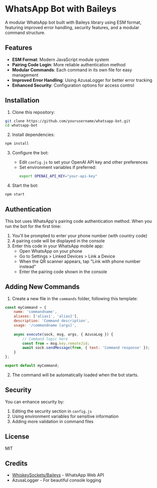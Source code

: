 # WhatsApp Bot with Baileys

A modular WhatsApp bot built with Baileys library using ESM format, featuring improved error handling, security features, and a modular command structure.

## Features

- **ESM Format**: Modern JavaScript module system
- **Pairing Code Login**: More reliable authentication method
- **Modular Commands**: Each command in its own file for easy management
- **Improved Error Handling**: Using AzusaLogger for better error tracking
- **Enhanced Security**: Configuration options for access control

## Installation

1. Clone this repository:
```bash
git clone https://github.com/yourusername/whatsapp-bot.git
cd whatsapp-bot
```

2. Install dependencies:
```bash
npm install
```

3. Configure the bot:
   - Edit `config.js` to set your OpenAI API key and other preferences
   - Set environment variables if preferred:
     ```bash
     export OPENAI_API_KEY="your-api-key"
     ```

4. Start the bot:
```bash
npm start
```

## Authentication

This bot uses WhatsApp's pairing code authentication method. When you run the bot for the first time:

1. You'll be prompted to enter your phone number (with country code)
2. A pairing code will be displayed in the console
3. Enter this code in your WhatsApp mobile app:
   - Open WhatsApp on your phone
   - Go to Settings > Linked Devices > Link a Device
   - When the QR scanner appears, tap "Link with phone number instead"
   - Enter the pairing code shown in the console

## Adding New Commands

1. Create a new file in the `commands` folder, following this template:

```javascript
const myCommand = {
    name: 'commandname',
    aliases: ['alias1', 'alias2'],
    description: 'Command description',
    usage: '/commandname [args]',
    
    async execute(sock, msg, args, { AzusaLog }) {
        // Command logic here
        const from = msg.key.remoteJid;
        await sock.sendMessage(from, { text: 'Command response' });
    }
};

export default myCommand;
```

2. The command will be automatically loaded when the bot starts.

## Security

You can enhance security by:

1. Editing the security section in `config.js`
2. Using environment variables for sensitive information
3. Adding more validation in command files

## License

MIT

## Credits

- [WhiskeySockets/Baileys](https://github.com/WhiskeySockets/Baileys) - WhatsApp Web API
- AzusaLogger - For beautiful console logging
